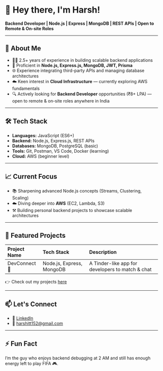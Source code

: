# 👋 Hey there, I'm Harsh!

**Backend Developer | Node.js | Express | MongoDB | REST APIs | Open to Remote & On-site Roles**

---

## 🚀 About Me

- 🧑‍💻 2.5+ years of experience in building scalable backend applications  
- 💾 Proficient in **Node.js, Express.js, MongoDB, JWT, Prisma**  
- 🌐 Experience integrating third-party APIs and managing database architectures  
- ☁️ Keen interest in **Cloud Infrastructure** — currently exploring AWS fundamentals  
- 🔍 Actively looking for **Backend Developer** opportunities (₹8+ LPA) — open to remote & on-site roles anywhere in India  

---

## 🛠️ Tech Stack

- **Languages:** JavaScript (ES6+)
- **Backend:** Node.js, Express.js, REST APIs
- **Databases:** MongoDB, PostgreSQL (basic)
- **Tools:** Git, Postman, VS Code, Docker (learning)
- **Cloud:** AWS (beginner level)

---

## 📈 Current Focus

- 📚 Sharpening advanced Node.js concepts (Streams, Clustering, Scaling)
- ☁️ Diving deeper into **AWS** (EC2, Lambda, S3)
- ⚒️ Building personal backend projects to showcase scalable architectures  

---

## 📂 Featured Projects

| Project Name        | Tech Stack                   | Description                                       |
|:--------------------|:----------------------------|:-------------------------------------------------|
| DevConnect 🚀         | Node.js, Express, MongoDB    | A Tinder-like app for developers to match & chat |


👉 Check out my projects [here](https://github.com/your-github-username?tab=repositories)

---

## 📫 Let's Connect

- 🔗 [LinkedIn](https://www.linkedin.com/in/harshit-tyagi-922b95201/)
- 📧 harshitt152@gmail.com

---

## ⚡ Fun Fact

I’m the guy who enjoys backend debugging at 2 AM and still has enough energy left to play FIFA 🎮.
